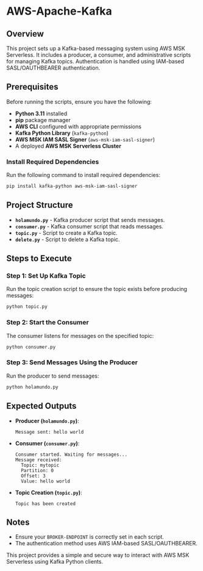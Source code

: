 # AWS-Apache-Kafka

## Overview
This project sets up a Kafka-based messaging system using AWS MSK Serverless. It includes a producer, a consumer, and administrative scripts for managing Kafka topics. Authentication is handled using IAM-based SASL/OAUTHBEARER authentication.

## Prerequisites
Before running the scripts, ensure you have the following:
- **Python 3.11** installed
- **pip** package manager
- **AWS CLI** configured with appropriate permissions
- **Kafka Python Library** (`kafka-python`)
- **AWS MSK IAM SASL Signer** (`aws-msk-iam-sasl-signer`)
- A deployed **AWS MSK Serverless Cluster**

### Install Required Dependencies
Run the following command to install required dependencies:
```sh
pip install kafka-python aws-msk-iam-sasl-signer
```

## Project Structure
- **`holamundo.py`** - Kafka producer script that sends messages.
- **`consumer.py`** - Kafka consumer script that reads messages.
- **`topic.py`** - Script to create a Kafka topic.
- **`delete.py`** - Script to delete a Kafka topic.

## Steps to Execute

### Step 1: Set Up Kafka Topic
Run the topic creation script to ensure the topic exists before producing messages:
```sh
python topic.py
```

### Step 2: Start the Consumer
The consumer listens for messages on the specified topic:
```sh
python consumer.py
```

### Step 3: Send Messages Using the Producer
Run the producer to send messages:
```sh
python holamundo.py
```

## Expected Outputs
- **Producer (`holamundo.py`)**:
  ```
  Message sent: hello world
  ```
- **Consumer (`consumer.py`)**:
  ```
  Consumer started. Waiting for messages...
  Message received:
    Topic: mytopic
    Partition: 0
    Offset: 3
    Value: hello world
  ```
- **Topic Creation (`topic.py`)**:
  ```
  Topic has been created
  ```


## Notes
- Ensure your `BROKER-ENDPOINT` is correctly set in each script.
- The authentication method uses AWS IAM-based SASL/OAUTHBEARER.

This project provides a simple and secure way to interact with AWS MSK Serverless using Kafka Python clients.

